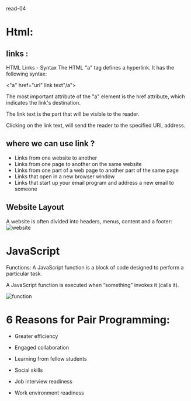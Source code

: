 read-04
# Html:
## links :
HTML Links - Syntax
The HTML "a" tag defines a hyperlink. It has the following syntax:

<"a" href="url" link text"/a">

The most important attribute of the "a" element is the href attribute, which indicates the link's destination.

The link text is the part that will be visible to the reader.

Clicking on the link text, will send the reader to the specified URL address.

## where we can use link ?

* Links from one website to another
* Links from one page to another on the same website
* Links from one part of a web page to another part of the same page
* Links that open in a new browser window
* Links that start up your email program and address a new email to someone


## Website Layout
A website is often divided into headers, menus, content and a footer:
 ![website](https://i.ytimg.com/vi/EQXwImlFbng/hqdefault.jpg)
 # JavaScript
 
 Functions:
A JavaScript function is a block of code designed to perform a particular task.

A JavaScript function is executed when “something” invokes it (calls it).
 
 ![function](https://www.codeproject.com/KB/scripting/1130815/Function1-300x154.png)
 
# 6 Reasons for Pair Programming:
* Greater efficiency

* Engaged collaboration

* Learning from fellow students

* Social skills

* Job interview readiness

* Work environment readiness
